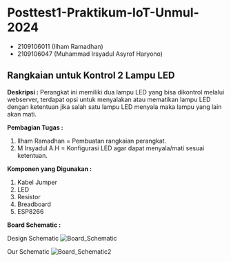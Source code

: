 
# Posttest1-Praktikum-IoT-Unmul-2024

 - 2109106011 (Ilham Ramadhan)
 - 2109106047 (Muhammad Irsyadul Asyrof Haryono)
## Rangkaian untuk Kontrol 2 Lampu LED
**Deskripsi :**
Perangkat ini memiliki dua lampu LED yang bisa dikontrol melalui webserver, terdapat opsi untuk menyalakan atau mematikan lampu LED dengan ketentuan jika salah satu lampu LED menyala maka lampu yang lain akan mati.

**Pembagian Tugas :**
1. Ilham Ramadhan = Pembuatan rangkaian perangkat.
2. M Irsyadul A.H = Konfigurasi LED agar dapat menyala/mati sesuai ketentuan.

**Komponen yang Digunakan :** 
1. Kabel Jumper
2. LED
3. Resistor
4. Breadboard
5. ESP8266

**Board Schematic :**

Design Schematic
![Board_Schematic](https://lh3.googleusercontent.com/drive-storage/AJQWtBNrLFRe0XPUwKf6pG8r5vdooLO_cFJ4mRL7O0K7cIFRMouMS6P9LT_9WZG7y80GodA1h7VYNFe1V3xAWXPww7f7TaDP_HGJGQE78phX=w1894-h850)

Our Schematic
![Board_Schematic2](https://github.com/irsyydl/posttest1-praktikum-iot-unmul-2024/blob/main/schematic.jpg?raw=true)